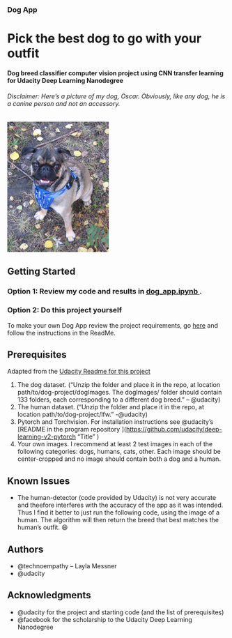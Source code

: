 ### Dog App
# Pick the best dog to go with your outfit

#### Dog breed classifier computer vision project using CNN transfer learning for Udacity Deep Learning Nanodegree

###### Disclaimer: Here’s a picture of my dog, Oscar. Obviously, like any dog, he is a canine person and not an accessory.  

![My dog, Oscar is a Pug/Boston terrier](/Osc.jpg "Title")

## Getting Started
### Option 1: Review my code and results in [dog_app.ipynb ](https://github.com/technoempathy/dog-app/blob/master/dog_app.ipynb "Title").

### Option 2: Do this project yourself
To make your own Dog App review the project requirements, go [here](https://github.com/udacity/deep-learning-v2-pytorch "Title") and follow the instructions in the ReadMe.

## Prerequisites
Adapted from the [Udacity Readme for this project ](https://github.com/udacity/deep-learning-v2-pytorch "Title")
1.	The dog dataset. (“Unzip the folder and place it in the repo, at location path/to/dog-project/dogImages. The dogImages/ folder should contain 133 folders, each corresponding to a different dog breed.” – @udacity)
2.	The human dataset. (“Unzip the folder and place it in the repo, at location path/to/dog-project/lfw.” -@udacity) 
3.	Pytorch and Torchvision. For installation instructions see @udacity’s [README in the program repository ](https://github.com/udacity/deep-learning-v2-pytorch “Title” )
4.	Your own images. I recommend at least 2 test images in each of the following categories: dogs, humans, cats, other. Each image should be center-cropped and no image should contain both a dog and a human.

## Known Issues
* The human-detector (code provided by Udacity) is not very accurate and theefore interferes with the accuracy of the app as it was intended. Thus I find it better to just run the following code, using the image of a human. The algorithm will then return the breed that best matches the human’s outfit. :smile:

## Authors
-	@technoempathy – Layla Messner 
-	@udacity

## Acknowledgments
-	@udacity for the project and starting code (and the list of prerequisites)
-	@facebook for the scholarship to the Udacity Deep Learning Nanodegree
